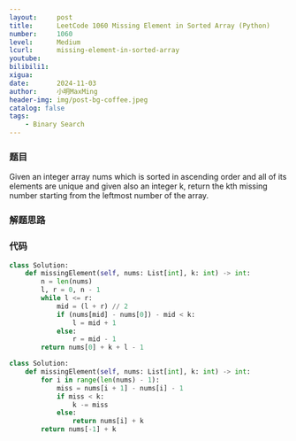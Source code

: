 ```yaml
---
layout:     post
title:      LeetCode 1060 Missing Element in Sorted Array (Python)
number:     1060
level:      Medium
lcurl:      missing-element-in-sorted-array
youtube:    
bilibili1:  
xigua:      
date:       2024-11-03
author:     小明MaxMing
header-img: img/post-bg-coffee.jpeg
catalog: false
tags:
    - Binary Search
---
```


### 题目

Given an integer array nums which is sorted in ascending order and all of its elements are unique and given also an integer k, return the kth missing number starting from the leftmost number of the array.

### 解题思路



### 代码
```python
class Solution:
    def missingElement(self, nums: List[int], k: int) -> int:
        n = len(nums)
        l, r = 0, n - 1
        while l <= r:
            mid = (l + r) // 2
            if (nums[mid] - nums[0]) - mid < k:
                l = mid + 1
            else:
                r = mid - 1
        return nums[0] + k + l - 1

class Solution:
    def missingElement(self, nums: List[int], k: int) -> int:
        for i in range(len(nums) - 1):
            miss = nums[i + 1] - nums[i] - 1
            if miss < k:
                k -= miss
            else:
                return nums[i] + k
        return nums[-1] + k
```
